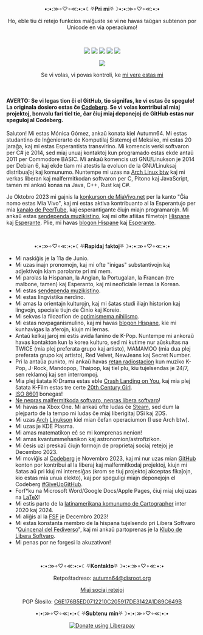 <p align="center">•:•:≫∘♡∘≪:•:•☾⛧𝐏𝐫𝐢 𝐦𝐢⛧☽•:•:≫∘♡∘≪:•:•</p>

<p align="center">Ho, eble tiu ĉi retejo funkcios malĝuste se vi ne havas taŭgan subtenon por Unicode en via operaciumo!</p>

<br>

<p align="center">
<img src="https://img.shields.io/badge/ŝi-pink?label=pronomoj&style=for-the-badge">
<img src="https://img.shields.io/badge/17-limegreen?label=deponejoj&style=for-the-badge">
<img src="https://img.shields.io/liberapay/patrons/autumn64.svg?logo=liberapay&style=for-the-badge">
<img src="https://img.shields.io/badge/2014-tan?label=programistino%20ekde&style=for-the-badge">
<img src="https://img.shields.io/badge/Arch-blue?label=distro&style=for-the-badge">
</p>

<p align="center">
<img src="https://www.autumn64.xyz/res/fsf_member.png">
</p>

<p align="center">
Se vi volas, vi povas kontroli, ke <a href="https://www.autumn64.xyz/src/en/key.html">mi vere estas mi</a>
</p>

<br>

#### AVERTO: Se vi legas tion ĉi el GitHub, tio signifas, ke vi estas ĉe spegulo! La originala dosiero estas ĉe [Codeberg](https://codeberg.org/Autumn64/AboutMe/src/branch/main/README.md). Se vi volas kontribui al miaj projektoj, bonvolu fari tiel tie, ĉar ĉiuj miaj deponejoj de GitHub estas nur speguloj al Codeberg.

Saluton! Mi estas Mónica Gómez, ankaŭ konata kiel Autumn64. Mi estas studantino de Inĝenierarto de Komputilaj Sistemoj el Meksiko, mi estas 20 jaraĝa, kaj mi estas Esperantista transvirino. Mi komencis verki softvaron per C# je 2014, sed miaj unuaj kontaktoj kun programado estas ekde antaŭ 2011 per Commodore BASIC. Mi ankaŭ komencis uzi GNU/Linukson je 2014 per Debian 6, kaj ekde tiam mi atestis la evoluon de la GNU/Linuksaj distribuaĵoj kaj komunumo. Nuntempe mi uzas na [Arch Linux btw](https://archlinux.org/) kaj mi verkas liberan kaj malfermitkodan softvaron per C, Pitono kaj JavaScript, tamen mi ankaŭ konas na Java, C++, Rust kaj C#.

Je Oktobro 2023 mi gajnis la [konkurson de MiaVivo.net](https://www.miavivo.net/?status/1-1-1698395536) per la kanto "Ĝia nomo estas Mia Vivo", kaj mi estas aktiva kontribuanto al la Esperantujo per mia [kanalo de PeerTube](https://tube.tchncs.de/a/autumn64/video-channels), kaj esperantigante ĉiujn miajn programarojn. Mi ankaŭ estas [sendependa muzikistino](https://www.autumn64.xyz/src/en/music.html), kaj mi ofte afiŝas filmetojn [Hispane](https://video.hardlimit.com/c/autumn64/videos) kaj [Esperante](https://tube.tchncs.de/c/autumn64.eo/videos). Plie, mi havas [blogon Hispane](https://blog.autumn64.xyz/) kaj [Esperante](https://blogo.autumn64.xyz/).

<br>

<p align="center">•:•:≫∘♡∘≪:•:•☾⛧𝐑𝐚𝐩𝐢𝐝𝐚𝐣 𝐟𝐚𝐤𝐭𝐨𝐣⛧☽•:•:≫∘♡∘≪:•:•</p>

- Mi naskiĝis je la 11a de Junio.
- Mi uzas inajn pronomojn, kaj mi ofte "inigas" substantivojn kaj adjektivojn kiam parolante pri mi mem.
- Mi parolas la Hispanan, la Anglan, la Portugalan, la Francan (tre malbone, tamen) kaj Esperanto, kaj mi neoficiale lernas la Korean.
- Mi estas [sendependa muzikistino](https://www.autumn64.xyz/music.html).
- Mi estas lingvistika nerdino.
- Mi amas la orientajn kulturojn, kaj mi ŝatas studi iliajn historion kaj lingvojn, speciale tiujn de Ĉinio kaj Koreio.
- Mi sekvas la filozofion de [optimismema nihilismo](https://invidious.lunar.icu/watch?v=MBRqu0YOH14).
- Mi estas novpaganismulino, kaj mi havas [blogon Hispane](https://elcovengenz.net/), kie mi kunhavigas la aferojn, kiujn mi lernas.
- Antaŭ kelkaj jaroj mi estis avida fanino de K-Pop. Nuntempe mi ankoraŭ havas kontakton kun la korea kulturo, sed mi kutime nur aŭskultas na TWICE (mia plej preferata grupo kaj artisto), MAMAMOO (mia dua plej preferata grupo kaj artisto), Red Velvet, NewJeans kaj Secret Number.
- Pri la antaŭa punkto, mi ankaŭ havas [retan radiostacion](https://yazhouradio.autumn64.xyz) kun muziko K-Pop, J-Rock, Mandopop, Thaipop, kaj tiel plu, kiu tujelsendas je 24/7, sen reklamoj kaj sen interrompoj.
- Mia plej ŝatata K-Drama estas eble [Crash Landing on You](https://en.wikipedia.org/wiki/Crash_Landing_on_You), kaj mia plej ŝatata K-Film estas tre certe [20th Century Girl](https://en.wikipedia.org/wiki/20th_Century_Girl).
- [ISO 8601](https://en.wikipedia.org/wiki/ISO_8601) bonegas!
- [Ne nepras malfermitkoda softvaro, nepras libera softvaro](https://ploum.net/2023-06-19-more-rms.html)!
- Mi havas na Xbox One. Mi ankaŭ ofte ludas ĉe [Steam](https://steamcommunity.com/profiles/76561199486117495/), sed dum la plejparto de la tempo mi ludas ĉe miaj liberigitaj DSi kaj 2DS.
- Mi uzas [Arch](https://archlinux.org/) [Linukson](https://pawb.social/post/5079071) kiel mian ĉefan operaciumon (I use Arch btw).
- Mi uzas je KDE Plasma.
- Mi amas matematikon eĉ se mi komprenas nenion!
- Mi amas kvantummeĥanikon kaj astronomion/astrofizikon.
- Mi ĉesis uzi preskaŭ ĉiujn formojn de proprietaj sociaj retejoj je Decembro 2023.
- Mi moviĝis al [Codeberg](https://codeberg.org/Autumn64) je Novembro 2023, kaj mi nur uzas mian [GitHub](https://github.com/Autumn64) konton por kontribui al la liberaj kaj malfermitkodaj projektoj, kiujn mi ŝatas aŭ pri kiuj mi interesiĝas (krom se tiuj projektoj akceptas fikaĵojn, kio estas mia unua elekto), kaj por speguligi miajn deponejojn el Codeberg [#GiveUpGitHub](https://sfconservancy.org/GiveUpGitHub/).
- Forf*ku na Microsoft Word/Google Docs/Apple Pages, ĉiuj miaj uloj uzas na [LaTeX](https://www.latex-project.org/)!
- Mi estis parto de la [latinamerikana komunumo de Cartographer](https://www.halo2.online/forums/) inter 2020 kaj 2024.
- Mi aliĝis al la [FSF](https://www.fsf.org/) je Decembro 2023!
- Mi estas konstanta membro de la hispana tujelsendo pri Libera Softvaro "[Quincenal del Fediverso](https://fediverse.tv/c/clubdesoftwarelibre/)", kaj mi ankaŭ partoprenas je la [Klubo de Libera Softvaro](https://softlibre.com.ar/).
- Mi penas por ne forgesi la akuzativon!

<br>

<p align="center">•:•:≫∘♡∘≪:•:•☾⛧𝐊𝐨𝐧𝐭𝐚𝐤𝐭𝐨⛧☽•:•:≫∘♡∘≪:•:•</p>

<p align="center">Retpoŝtadreso: <a href="mailto:autumn64@disroot.org">autumn64@disroot.org</a></p>

<p align="center"><a href="https://www.autumn64.xyz/src/en/social.html">Miaj sociaj retejoj</a></p>
<p align="center">PGP Ŝlosilo: <a href="https://www.autumn64.xyz/src/en/key.html">C6E176B5ED0712210C205917DE3142A1D89C649B</a></p>

<p align="center">•:•:≫∘♡∘≪:•:•☾⛧𝐒𝐮𝐛𝐭𝐞𝐧𝐮 𝐦𝐢𝐧⛧☽•:•:≫∘♡∘≪:•:•</p>

<p align="center"><a href="https://liberapay.com/autumn64/"><img alt="Donate using Liberapay" src="https://liberapay.com/assets/widgets/donate.svg"></a></p>
